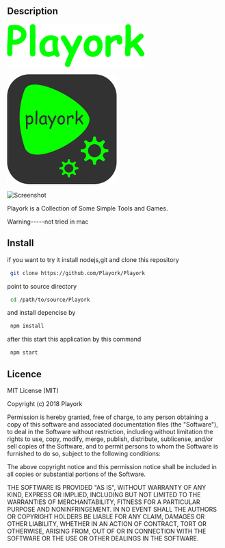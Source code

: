 ## Description

![logo.png](images/playork.png)

![logo.png](/playork.png)

![Screenshot](https://user-images.githubusercontent.com/38488260/46244561-3c904f00-c3fe-11e8-8383-32ea3111af4f.png)

Playork is a Collection of Some Simple Tools and Games.

Warning-----not tried in mac

## Install

if you want to try it install nodejs,git and clone this repository

```bash
 git clone https://github.com/Playork/Playork
```
point to source directory

```bash
 cd /path/to/source/Playork
```

and install depencise by

```bash
 npm install
```

after this start this application by this command

```bash
 npm start
```
## Licence

MIT License (MIT)

Copyright (c) 2018 Playork

Permission is hereby granted, free of charge, to any person obtaining a copy of this software and associated documentation files (the "Software"), to deal in the Software without restriction, including without limitation the rights to use, copy, modify, merge, publish, distribute, sublicense, and/or sell copies of the Software, and to permit persons to whom the Software is furnished to do so, subject to the following conditions:

The above copyright notice and this permission notice shall be included in all copies or substantial portions of the Software.

THE SOFTWARE IS PROVIDED "AS IS", WITHOUT WARRANTY OF ANY KIND, EXPRESS OR IMPLIED, INCLUDING BUT NOT LIMITED TO THE WARRANTIES OF MERCHANTABILITY, FITNESS FOR A PARTICULAR PURPOSE AND NONINFRINGEMENT. IN NO EVENT SHALL THE AUTHORS OR COPYRIGHT HOLDERS BE LIABLE FOR ANY CLAIM, DAMAGES OR OTHER LIABILITY, WHETHER IN AN ACTION OF CONTRACT, TORT OR OTHERWISE, ARISING FROM, OUT OF OR IN CONNECTION WITH THE SOFTWARE OR THE USE OR OTHER DEALINGS IN THE SOFTWARE.
